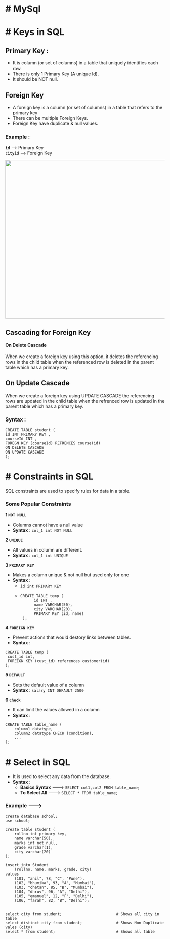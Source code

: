 # # MySql

# # Keys in SQL

## Primary Key :

- It is column (or set of columns) in a table that uniquely identifies each row.
- There is only 1 Primary Key (A unique Id).
- It should be NOT null.

## Foreign Key

- A foreign key is a column (or set of columns) in a table that refers to the primary key
- There can be multiple Foreign Keys.
- Foreign Key have duplicate & null values.  

### Example :
 
**`id`** --> Primary Key   
**`cityid`** --> Foreign Key

<img src="https://github.com/user-attachments/assets/b245b2ae-58c5-4e2e-9ab7-627c6b2a4092" width="600" height="500">



## Cascading for Foreign Key

#### On Delete Cascade

When we create a foreign key using this option, it deletes the referencing rows in the child table when the referenced row is deleted in the parent table which has a primary key.

## On Update Cascade

When we create a foreign key using UPDATE CASCADE the referencing rows are updated in the child table when the refrenced row is updated in the parent table which has a primary key.

### Syntax :

``` mysql
CREATE TABLE student (
id INT PRIMARY KEY ,
courseId INT ,
FOREGN KEY (courseId) REFRENCES course(id)
ON DELETE CASCADE
ON UPDATE CASCADE
);
```
# # Constraints in SQL

SQL constraints are used to specify rules for data in a table.

### Some Popular Constraints

**1 `NOT NULL`**
- Columns cannot have a null value
- **Syntax** : `col_1 int NOT NULL`

**2 `UNIQUE`**

- All values in column are different.
- **Syntax** : `col_1 int UNIQUE`

**3 `PRIMARY KEY`**

- Makes a column unique & not null but used only for one
- **Syntax** :
  - `id int PRIMARY KEY`
  - ```
    CREATE TABLE temp (
          id INT ,
          name VARCHAR(50),
          city VARCHAR(20),
          PRIMARY KEY (id, name)
     );
    ```
    
**4 `FOREIGN KEY`**

- Prevent actions that would destory links between tables.
- **Syntax** :
```
CREATE TABLE temp (
 cust_id int,
 FOREIGN KEY (cust_id) references customer(id)
);
```

**5 `DEFAULT`**

- Sets the default value of a column
- **Syntax** : `salary INT DEFAULT 2500`


**6 `Check`**

- It can limit the values allowed in a column
- **Syntax** : 
```
CREATE TABLE table_name (
    column1 datatype,
    column2 datatype CHECK (condition),
    ...
);
```

# # Select in SQL

- It is used to select any data from the database.
- **Syntax** :
  - **Basics Syntax** ---> `SELECT col1,col2 FROM table_name;`
  - **To Select All** ---> `SELECT * FROM table_name;`

### Example --->

``` mysql
create database school;
use school;

create table student (
	rollno int primary key,
	name varchar(50),
	marks int not null,
	grade varchar(1),
	city varchar(20)
);

insert into Student
	(rollno, name, marks, grade, city)
values
	(101, "anil", 78, "C", "Pune"),
	(102, "bhumika", 93, "A", "Mumbai"),
	(103, "chetan", 85, "B", "Mumbai"),
	(104, "dhruv", 96, "A", "Delhi"),
	(105, "emanuel", 12, "F", "Delhi"),
	(106, "farah", 82, "B", "Delhi");


select city from student;                        # Shows all city in table
select distinct city from student;               # Shows Non Duplicate vales (city)
select * from student;                           # Shows all table
```



































